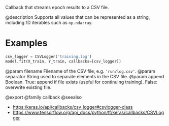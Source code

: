 Callback that streams epoch results to a CSV file.

@description
Supports all values that can be represented as a string,
including 1D iterables such as `np.ndarray`.

# Examples
```python
csv_logger = CSVLogger('training.log')
model.fit(X_train, Y_train, callbacks=[csv_logger])
```

@param filename Filename of the CSV file, e.g. `'run/log.csv'`.
@param separator String used to separate elements in the CSV file.
@param append Boolean. True: append if file exists (useful for continuing
    training). False: overwrite existing file.

@export
@family callback
@seealso
+ <https:/keras.io/api/callbacks/csv_logger#csvlogger-class>
+ <https://www.tensorflow.org/api_docs/python/tf/keras/callbacks/CSVLogger>
